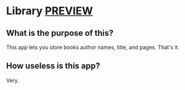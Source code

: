 # **Library [PREVIEW](https://mrchantu.github.io/library/)**

## What is the purpose of this?
This app lets you store books author names, title, and pages. That's it.

## How useless is this app?
Very.